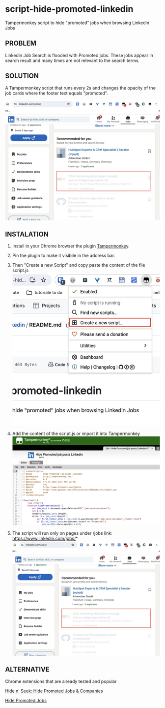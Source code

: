 # script-hide-promoted-linkedin
Tampermonkey script to hide "promoted"  jobs when browsing Linkedin Jobs

## PROBLEM

Linkedin Job Search is flooded with Promoted jobs. These jobs appear in search result and many times are not relevant to the search terms.

## SOLUTION

A Tampermonkey script that runs every 2s and changes the opacity of the job cards where the footer text equals "promoted".

![Opacity 0.2 for "Promoted"](/assets/03_Example_of_Linkedin_job.jpg)


## INSTALATION
1. Install in your Chrome browser the plugin [Tampermonkey](https://chromewebstore.google.com/detail/tampermonkey/dhdgffkkebhmkfjojejmpbldmpobfkfo).

2. Pin the plugin to make it visibile in the address bar.

3. Then "Create a new Script" and copy paste the content of the file script.js
![Create new script](/assets/01_create_new_script.jpg)

4. Add the content of the script.js or import it into Tampermonkey
![Copy Paste](/assets/02_paste_script_content.jpg)

5. The script will run only on pages under /jobs link: https://www.linkedin.com/jobs/*
![Results](/assets/03_Example_of_Linkedin_job.jpg)


## ALTERNATIVE
Chrome extensions that are already tested and popular 

[Hide n' Seek: Hide Promoted Jobs & Companies](https://chromewebstore.google.com/detail/hide-n-seek-hide-promoted/agghbaheofcoecndkbflbnggdjcmiaml)

[Hide Promoted Jobs](https://chromewebstore.google.com/detail/hide-promoted-jobs/bmilkimafelnhekidknkamkhkbeciijg)
